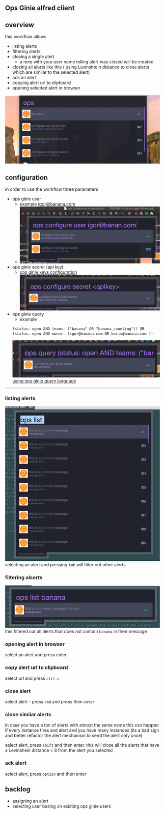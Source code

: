 Ops Ginie alfred client
---
## overview
this workflow allows
- listing alerts
- filtering alerts
- closing a single alert
    - a note with your user name telling alert was closed will be created
- closing all alerts like this ( using Levinshtein distance to close alerts which are similar to the selected alert)
- ack an alert
- copying alert url to clipboard
- opening selected alert in browser

![](.README_images/main_view.png)


## configuration
in order to use the workflow three parameters
- ops ginie user
    - example igor@banana.com
    - ![](.README_images/configureUSer.png)
- ops ginie secret (api key)
    - [ops ginie keys configuration](https://docs.opsgenie.com/docs/api-key-management)
    ![](.README_images/confsecret.png)
- ops ginie query
    - example 
    ```
    (status: open AND teams: ("banana" OR "banana_counting")) OR (status: open AND owner: (igor@banana.com OR boris@banana.com ))
    ```
    ![](.README_images/confQuery.png)
    [using ops ginie query language](https://docs.opsgenie.com/docs/alerts-search-query-help)

---
### listing alerts
![](.README_images/listAlerts.png)
selecting an alert and pressing `tab` will filter out other alerts 

### filtering alserts
![](.README_images/filterAlerts.png)
this filtered out all alerts that does not contain `banana` in their message

### opening alert in browser
select an alert and press enter

### copy alert url to clipboard
select url and press `ctrl-c`

### close alert
select alert -  press `cmd` and press then `enter`
### close similar alerts
in case you have a ton of alerts with almost the same name
this can happen if every instance fires and alert and you have many instances
(its a bad sign and better refactor the alert mechanism to send the alert only once)

select alert, press `shift` and then enter.
this will close all the alerts that have a Levinshein distance < 8 from the alert you selected

### ack alert
select alert, press `option` and then enter
 




## backlog
- assigning an alert
- selecting user basing on existing ops ginie users
 